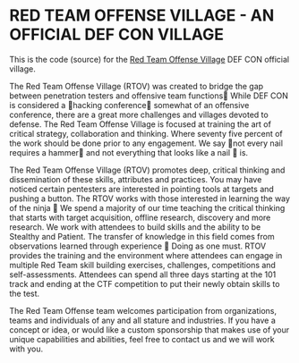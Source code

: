 # RED TEAM OFFENSE VILLAGE - AN OFFICIAL DEF CON VILLAGE
This is the code (source) for the [Red Team Offense Village](https://redteamvillage.io) DEF CON official village.

The Red Team Offense Village (RTOV) was created to bridge the gap between penetration testers and offensive team functions􏰁 While DEF CON is considered a 􏰂hacking conference􏰃 somewhat of an offensive conference, there are a great more challenges and villages devoted to defense. The Red Team Offense Village is focused at training the art of critical strategy, collaboration and thinking. Where seventy five percent of the work should be done prior to any engagement. We say 􏰂not every nail requires a hammer􏰃 and not everything that looks like a nail 􏰀 is.

The Red Team Offense Village (RTOV) promotes deep, critical thinking and dissemination of these skills, attributes and practices. You may have noticed certain pentesters are interested in pointing tools at targets and pushing a button. The RTOV works with those interested in learning the way of the ninja 􏰀 We spend a majority of our time teaching the critical thinking that starts with target acquisition, offline research, discovery and more research. We work with attendees to build skills and the ability to be Stealthy and Patient. The transfer of knowledge in this field comes from observations learned through experience 􏰀 Doing as one must. RTOV provides the training and the environment where attendees can engage in multiple Red Team skill building exercises, challenges, competitions and self-assessments. Attendees can spend all three days starting at the 101 track and ending at the CTF competition to put their newly obtain skills to the test.

The Red Team Offense team welcomes participation from organizations, teams and individuals of any and all stature and industries. If you have a concept or idea, or would like a custom sponsorship that makes use of your unique capabilities and abilities, feel free to contact us and we will work with you.
